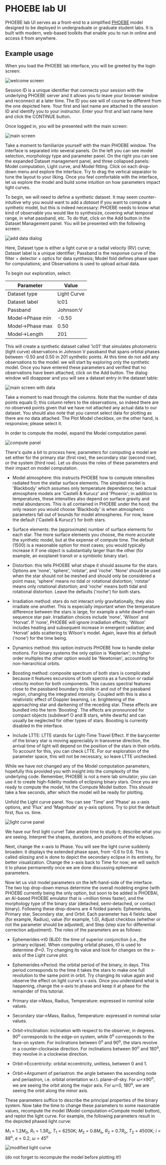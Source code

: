 PHOEBE lab UI
=============

PHOEBE lab UI serves as a front-end to a simplified [PHOEBE](https://phoebe-project.org) model designed to be deployed in undergraduate or graduate student labs. It is built with modern, web-based toolkits that enable you to run in online and access it from anywhere.

Example usage
-------------

When you load the PHOEBE lab interface, you will be greeted by the login screen:

![welcome screen](docs/assets/welcome.png)

Session ID is a unique identifier that connects your session with the underlying PHOEBE server and it allows you to leave your browser window and reconnect at a later time. The ID you see will of course be different from the one depicted here. Your first and last name are attached to the session ID and identify you to your instructor. Enter your first and last name here and click the CONTINUE button.

Once logged in, you will be presented with the main screen:

![main screen](docs/assets/main_screen.png)

Take a moment to familiarize yourself with the main PHOEBE window. The interface is separated into several panels. On the left you can see model selection, morphology type and parameter panel. On the right you can see the expanded Dataset management panel, and three collapsed panels: Model computation, Light curve, and Model fitting. Click on each drop-down menu and explore the interface. Try to drag the vertical separator to tune the layout to your liking. Once you feel comfortable with the interface, let us explore the model and build some intuition on how parameters impact light curves.

To begin, we will need to define a synthetic dataset. It may seem counter-intuitive why you would want to add a *dataset* if you want to compute a synthetic model, but this is indeed necessary: PHOEBE needs to know what kind of observable you would like to synthesize, covering what temporal range, in what passband, etc. To do that, click on the Add button in the Dataset Management panel. You will be presented with the following screen:

![add data dialog](docs/assets/add_data.png)

Here, Dataset type is either a light curve or a radial velocity (RV) curve; Dataset label is a unique identifier; Passband is the response curve of the filter + detector + optics for data synthesis; Model fold defines phase span for computations; and Observations is used to upload actual data.

To begin our exploration, select:

| Parameter | Value |
|-----------|-------|
| Dataset type | Light Curve |
| Dataset label | lc01 |
| Passband | Johnson:V |
| Model→Phase min | -0.50 |
| Model→Phase max | 0.50 |
| Model→Length | 201 |

This will create a synthetic dataset called 'lc01' that simulates photometric (light curve) observations in Johnson V passband that spans orbital phases between -0.50 and 0.50 in 201 synthetic points. At this time do not add any observations to the model: we will start by exploring only the synthetic model. Once you have entered these parameters and verified that no observations have been attached, click on the Add button. The dialog window will disappear and you will see a dataset entry in the dataset table:

![main screen with data](docs/assets/ms_with_data.png)

Take a moment to read through the columns. Note that the number of data points equals 0; this column refers to the observations, so indeed there are no observed points given that we have not attached any actual data to our dataset. You should also note that you cannot select data for plotting as there are no data attached. The Plot Model checkbox, on the other hand, is responsive; please select it.

In order to compute the model, expand the Model computation panel.

![compute panel](docs/assets/ms_compute.png)

There's quite a bit to process here; parameters for computing a model are set either for the primary star (first row), the secondary star (second row), or the system (third row). Let us discuss the roles of these parameters and their impact on model computation.

- Model atmosphere: this instructs PHOEBE how to compute intensities radiated from the stellar surface elements. The simplest model is 'Blackbody' which assumes only temperature dependence; two actual atmosphere models are 'Castelli & Kurucz' and 'Phoenix'; in addition to temperatures, these intensities also depend on surface gravity and metal abundances. This is all contained in PHOEBE under the hood; the only reason you would choose 'Blackbody' is when atmospheric parameters fall out of bounds for model atmospheres. For now, leave the default ('Castelli & Kurucz') for both stars.

- Surface elements: the (approximate) number of surface elements for each star. The more surface elements you choose, the more accurate the synthetic model, but at the expense of compute time. The default (1500) is a reasonable option for most cases; you would typically increase it if one object is substantially larger than the other (for example, an exoplanet transit or a symbiotic binary star).

- Distortion: this tells PHOEBE what shape it should assume for the stars. Options are 'none', 'sphere', 'rotstar', and 'roche'. 'None' should be used when the star should not be meshed and should only be considered a point mass; 'sphere' means no tidal or rotational distortion; 'rotstar' means only rotational distortion; and 'roche' means both tidal and rotational distortion. Leave the defaults ('roche') for both stars.

- Irradiation method: stars do not interact only gravitationally, they also irradiate one another. This is especially important when the temperature difference between the stars is large, for example a white dwarf-main sequence star pair. Irradiation choices include 'none', 'Wilson' and 'Horvat'. If 'none', PHOEBE will ignore irradiation effects; 'Wilson' includes heating and subsequent increase in emergent radiation; and 'Horvat' adds scattering to Wilson's model. Again, leave this at default ('none') for the time being.

- Dynamics method: this option instructs PHOEBE how to handle stellar motions. For binary systems the only option is 'Keplerian'; in higher-order multiples the other option would be 'Newtonian', accounting for non-hierarchical orbits.

- Boosting method: composite spectrum of both stars is complicated because it features excursions of both spectra as a function or radial velocity motion for both components. This causes spectral features close to the passband boundary to slide in and out of the passband region, changing the integrated intensity. Coupled with this is also a relativistic effect of Doppler beaming, i.e. brightening of the approaching star and darkening of the receding star. These effects are bundled into the term 'Boosting'. The effects are pronounced for compact objects (subdwarf O and B stars, white dwarfs) and can usually be neglected for other types of stars. Boosting is currently disabled in the interface.

- Include LTTE: LTTE stands for Light-Time Travel Effect. If the barycenter of the binary star is moving appreciably in transverse direction, the arrival time of light will depend on the position of the stars in their orbits. To account for this, you can check LTTE. For our exploration of the parameter space, this will not be necessary, so leave LTTE unchecked.

While we have not changed any of the Model computation parameters, hopefully this provided you with insight into the complexity of the underlying code. Remember, PHOEBE is not a mere lab simulator; you can use it to create high-fidelity models of eclipsing binary stars. Once you are ready to compute the model, hit the Compute Model button. This should take a few seconds, after which the model will be ready for plotting.

Unfold the Light curve panel. You can see 'Time' and 'Phase' as x-axis options, and 'Flux' and 'Magnitude' as y-axis options. Try to plot the default first, flux vs. time.

![light curve panel](docs/assets/ms_lc.png)

We have our first light curve! Take ample time to study it; describe what you are seeing. Interpret the shapes, durations, and positions of the eclipses.

Next, change the x-axis to Phase. You will see the light curve suddenly broaden: it displays the extended phase span, from -0.6 to 0.6. This is called *aliasing* and is done to depict the secondary eclipse in its entirety, for better visualization. Change the x-axis back to Time for now; we will switch it to phase permanently once we are done discussing ephemeral parameters.

Now let us visit model parameters on the left-hand-side of the interface. The two top drop-down menus determine the overall modeling engine (with PHOEBE currently being the only option, but soon to be added is PHOEBAI, an AI-based PHOEBE emulator that is \~million times faster), and the morphology type of the binary star (detached, semi-detached, or contact binary). Following these drop-downs are 4 folded panels: Ephemerides, Primary star, Secondary star, and Orbit. Each parameter has 4 fields: label (for example, Radius), value (for example, 1.0), Adjust checkbox (whether or not the parameter should be adjusted), and Step (step size for differential correction adjustment). The roles of the parameters are as follows:

- Ephemerides→t0 (BJD): the time of superior conjunction (i.e., the primary eclipse). When computing orbital phases, t0 is used to determine *Φ=0*. Try changing its value and look for changes on the x-axis of the Light curve plot.

- Ephemerides→Period: the orbital period of the binary, in days. This period corresponds to the time it takes the stars to make one full revolution to the same point in orbit. Try changing its value again and observe the effect on light curve's x-axis. Once you understand what is happening, change the x-axis to phase and keep it at phase for the remainder of this tutorial.

- Primary star→Mass, Radius, Temperature: expressed in nominal solar values.

- Secondary star→Mass, Radius, Temperature: expressed in nominal solar values.

- Orbit→Inclination: inclination with respect to the observer, in degrees. 90<sup>o</sup> corresponds to the edge-on system, while 0<sup>o</sup> corresponds to the face-on system. For inclinations between 0<sup>o</sup> and 90<sup>o</sup>, the stars revolve in a counter-clockwise direction. For inclinations between 90<sup>o</sup> and 180<sup>o</sup>, they revolve in a clockwise direction.

- Orbit→Eccentricity: orbital eccentricity, unitless, between 0 and 1.

- Orbit→Argument of periastron: the angle between the ascending node and periastron, i.e. orbital orientation w.r.t. plane-of-sky. For *ω*=±90<sup>o</sup>, we are seeing the orbit along the major axis. For *ω*=0, 180<sup>o</sup>, we are seeing the orbit along the minor axis.

These parameters suffice to describe the principal properties of the binary system. Now take the time to change these parameters to some reasonable values, recompute the model (Model computation→Compute model button), and replot the light curve. For example, the following parameters result in the depicted phased light curve:

*M*<sub>1</sub> = 1.2*M*<sub>0</sub>, *R*<sub>1</sub> = 1.3*R*<sub>o</sub>, *T*<sub>1</sub> = 6250K;
*M*<sub>2</sub> = 0.8*M*<sub>o</sub>, *R*<sub>2</sub> = 0.7*R*<sub>o</sub>, *T*<sub>2</sub> = 4500K;
*i* = 88<sup>o</sup>, *e* = 0.2, *ω* = 45<sup>o</sup>

![modified light curve](docs/assets/ms_lc2.png)

(do not forget to recompute the model before plotting it!)

